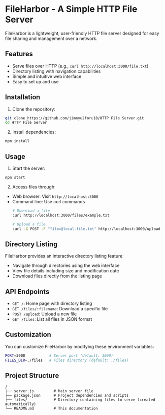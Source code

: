 # FileHarbor - A Simple HTTP File Server

FileHarbor is a lightweight, user-friendly HTTP file server designed for easy file sharing and management over a network.

## Features

- Serve files over HTTP (e.g., `curl http://localhost:3000/file.txt`)
- Directory listing with navigation capabilities
- Simple and intuitive web interface
- Easy to set up and use

## Installation

1. Clone the repository:
```bash
git clone https://github.com/jimmyu2foru18/HTTP File Server.git
cd HTTP File Server
```

2. Install dependencies:
```bash
npm install
```

## Usage

1. Start the server:
```bash
npm start
```

2. Access files through:
- Web browser: Visit `http://localhost:3000`
- Command line: Use curl commands
  ```bash
  # Download a file
  curl http://localhost:3000/files/example.txt
  
  # Upload a file
  curl -X POST -F "file=@local-file.txt" http://localhost:3000/upload
  ```

## Directory Listing

FileHarbor provides an interactive directory listing feature:
- Navigate through directories using the web interface
- View file details including size and modification date
- Download files directly from the listing page

## API Endpoints

- `GET /`: Home page with directory listing
- `GET /files/:filename`: Download a specific file
- `POST /upload`: Upload a new file
- `GET /files`: List all files in JSON format

## Customization

You can customize FileHarbor by modifying these environment variables:

```bash
PORT=3000           # Server port (default: 3000)
FILES_DIR=./files   # Files directory (default: ./files)
```

## Project Structure

```
/
├── server.js         # Main server file
├── package.json      # Project dependencies and scripts
├── files/            # Directory containing files to serve (created automatically)
└── README.md         # This documentation
```